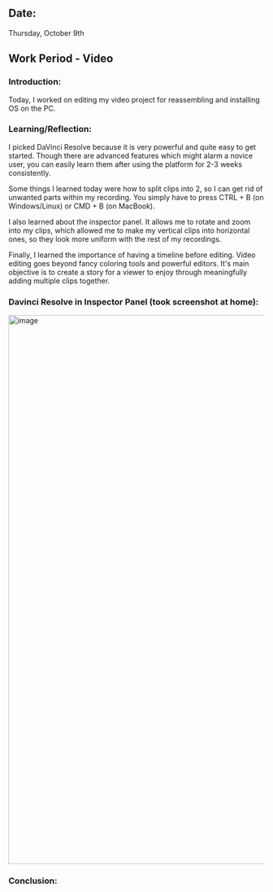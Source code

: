 ## Date:
Thursday, October 9th

## Work Period - Video

### Introduction:
Today, I worked on editing my video project for reassembling and installing OS on the PC.

### Learning/Reflection:
I picked DaVinci Resolve because it is very powerful and quite easy to get started. Though there are advanced features which might alarm a novice user, you can easily learn them after using the platform for 2-3 weeks consistently.

Some things I learned today were how to split clips into 2, so I can get rid of unwanted parts within my recording. You simply have to press CTRL + B (on Windows/Linux) or CMD + B (on MacBook). 

I also learned about the inspector panel. It allows me to rotate and zoom into my clips, which allowed me to make my vertical clips into horizontal ones, so they look more uniform with the rest of my recordings. 

Finally, I learned the importance of having a timeline before editing. Video editing goes beyond fancy coloring tools and powerful editors. It's main objective is to create a story for a viewer to enjoy through meaningfully adding multiple clips together. 


### Davinci Resolve in Inspector Panel (took screenshot at home):
<img width="2560" height="1079" alt="image" src="https://github.com/user-attachments/assets/70ee4926-3966-420f-b817-c6c9ad3fb1b4" />

### Conclusion:
